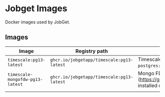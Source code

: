 # Jobget Images

Docker images used by JobGet.

## Images

| Image                            | Registry path                             | Description                                                                                          |   |
|----------------------------------|-------------------------------------------|------------------------------------------------------------------------------------------------------|---|
| `timescale:pg13-latest`          | `ghcr.io/jobgetapp/timescale:pg13-latest` | Timescale v2.9.2 installed on the official `postgres:13` image (running Debian)                      |   |
| `timescale-mongofdw-pg13-latest` | `ghcr.io/jobgetapp/timescale:pg13-latest` | Mongo FDW (https://github.com/EnterpriseDB/mongo_fdw) installed on `jobgetapp/timescale:pg13-latest` |   |
|                                  |                                           |                                                                                                      |   |